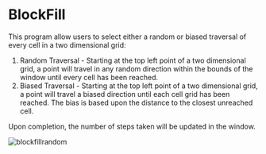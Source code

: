 # BlockFill

This program allow users to select either a random or biased traversal of every cell in a two dimensional grid:

1.  Random Traversal -
    Starting at the top left point of a two dimensional grid, a point will travel in any random direction within the bounds of the window until every cell has been reached.
2.  Biased Traversal - 
    Starting at the top left point of a two dimensional grid, a point will travel a biased direction until each cell grid has been reached.  The bias is based upon the distance to the closest unreached cell.
    
Upon completion, the number of steps taken will be updated in the window.


![blockfillrandom](https://user-images.githubusercontent.com/21131519/36241345-f528eb78-11d2-11e8-9397-0546d4a2d9e1.png)
